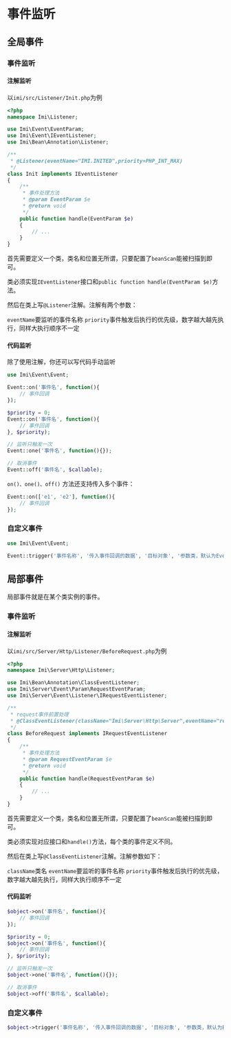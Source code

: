 # 事件监听

## 全局事件

### 事件监听

#### 注解监听

以`imi/src/Listener/Init.php`为例

```php
<?php
namespace Imi\Listener;

use Imi\Event\EventParam;
use Imi\Event\IEventListener;
use Imi\Bean\Annotation\Listener;

/**
 * @Listener(eventName="IMI.INITED",priority=PHP_INT_MAX)
 */
class Init implements IEventListener
{
	/**
	 * 事件处理方法
	 * @param EventParam $e
	 * @return void
	 */
	public function handle(EventParam $e)
	{
		// ...
	}
}
```

首先需要定义一个类，类名和位置无所谓，只要配置了`beanScan`能被扫描到即可。

类必须实现`IEventListener`接口和`public function handle(EventParam $e)`方法。

然后在类上写`@Listener`注解。注解有两个参数：

`eventName`要监听的事件名称
`priority`事件触发后执行的优先级，数字越大越先执行，同样大执行顺序不一定

#### 代码监听

除了使用注解，你还可以写代码手动监听

```php
use Imi\Event\Event;

Event::on('事件名', function(){
	// 事件回调
});

$priority = 0;
Event::on('事件名', function(){
	// 事件回调
}, $priority);

// 监听只触发一次
Event::one('事件名', function(){});

// 取消事件
Event::off('事件名', $callable);
```

`on()、one()、off()` 方法还支持传入多个事件：

```php
Event::on(['e1', 'e2'], function(){
	// 事件回调
});
```

### 自定义事件

```php
use Imi\Event\Event;

Event::trigger('事件名称', '传入事件回调的数据', '目标对象', '参数类，默认为EventParam::class');
```

## 局部事件

局部事件就是在某个类实例的事件。

### 事件监听

#### 注解监听

以`imi/src/Server/Http/Listener/BeforeRequest.php`为例

```php
<?php
namespace Imi\Server\Http\Listener;

use Imi\Bean\Annotation\ClassEventListener;
use Imi\Server\Event\Param\RequestEventParam;
use Imi\Server\Event\Listener\IRequestEventListener;

/**
 * request事件前置处理
 * @ClassEventListener(className="Imi\Server\Http\Server",eventName="request",priority=PHP_INT_MAX)
 */
class BeforeRequest implements IRequestEventListener
{
	/**
	 * 事件处理方法
	 * @param RequestEventParam $e
	 * @return void
	 */
	public function handle(RequestEventParam $e)
	{
		// ...
	}
}
```

首先需要定义一个类，类名和位置无所谓，只要配置了`beanScan`能被扫描到即可。

类必须实现对应接口和`handle()`方法，每个类的事件定义不同。

然后在类上写`@ClassEventListener`注解。注解参数如下：

`className`类名
`eventName`要监听的事件名称
`priority`事件触发后执行的优先级，数字越大越先执行，同样大执行顺序不一定

#### 代码监听

```php
$object->on('事件名', function(){
	// 事件回调
});

$priority = 0;
$object->on('事件名', function(){
	// 事件回调
}, $priority);

// 监听只触发一次
$object->one('事件名', function(){});

// 取消事件
$object->off('事件名', $callable);

```

### 自定义事件

```php
$object->trigger('事件名称', '传入事件回调的数据', '目标对象', '参数类，默认为EventParam::class');
```